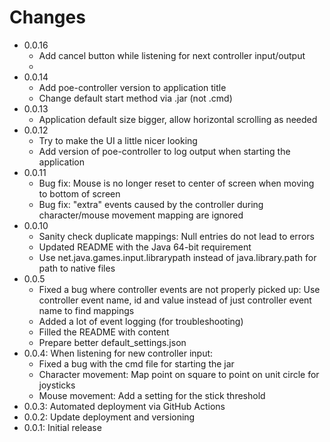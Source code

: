 # Changes
- 0.0.16
    - Add cancel button while listening for next controller input/output
    - 
- 0.0.14
    - Add poe-controller version to application title
    - Change default start method via .jar (not .cmd)
- 0.0.13
    - Application default size bigger, allow horizontal scrolling as needed
- 0.0.12
    - Try to make the UI a little nicer looking
    - Add version of poe-controller to log output when starting the application
- 0.0.11
    - Bug fix: Mouse is no longer reset to center of screen when moving to bottom of screen
    - Bug fix: "extra" events caused by the controller during character/mouse movement mapping are ignored
- 0.0.10
    - Sanity check duplicate mappings: Null entries do not lead to errors
    - Updated README with the Java 64-bit requirement
    - Use net.java.games.input.librarypath instead of java.library.path for path to native files
- 0.0.5
    - Fixed a bug where controller events are not properly picked up: Use controller event name, id and value instead of just controller event name to find mappings
    - Added a lot of event logging (for troubleshooting) 
    - Filled the README with content
    - Prepare better default_settings.json
- 0.0.4: When listening for new controller input: 
    - Fixed a bug with the cmd file for starting the jar
    - Character movement: Map point on square to point on unit circle for joysticks
    - Mouse movement: Add a setting for the stick threshold
- 0.0.3: Automated deployment via GitHub Actions
- 0.0.2: Update deployment and versioning
- 0.0.1: Initial release
